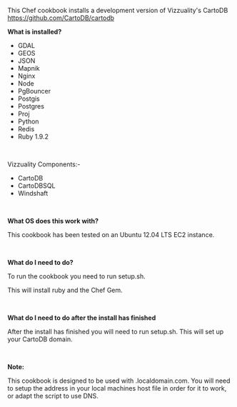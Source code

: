 This Chef cookbook installs a development version of Vizzuality's CartoDB https://github.com/CartoDB/cartodb


**What is installed?**

* GDAL
* GEOS
* JSON
* Mapnik
* Nginx
* Node
* PgBouncer
* Postgis
* Postgres
* Proj
* Python
* Redis
* Ruby 1.9.2
 <br />  
 
Vizzuality Components:-

* CartoDB
* CartoDBSQL
* Windshaft

<br />
   
**What OS does this work with?**

This cookbook has been tested on an Ubuntu 12.04 LTS EC2 instance.

   <br />
   
**What do I need to do?**

To run the cookbook you need to run setup.sh.

This will install ruby and the Chef Gem.

<br />

**What do I need to do after the install has finished**

After the install has finished you will need to run setup.sh.  This will set up your CartoDB domain.


<br />

**Note:**

This cookbook is designed to be used with <domain>.localdomain.com.  You will need to setup the address in your local machines host file in order for it to work, or adapt the script to use DNS.
